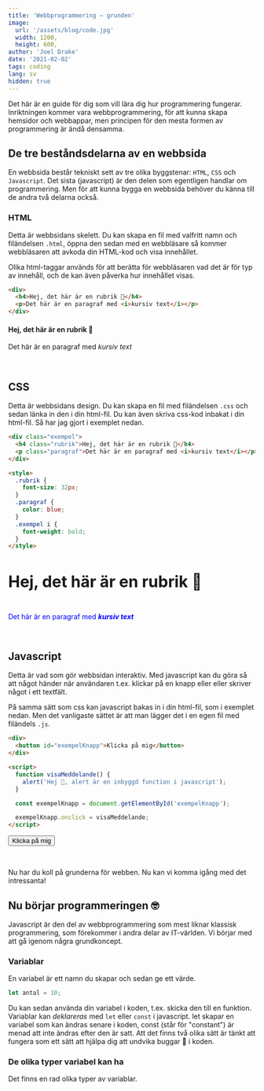 ```yaml
---
title: 'Webbprogrammering — grunden'
image:
  url: '/assets/blog/code.jpg'
  width: 1200,
  height: 600,
author: 'Joel Drake'
date: '2021-02-02'
tags: coding
lang: sv
hidden: true
---
```


Det här är en guide för dig som vill lära dig hur programmering fungerar. Inriktningen kommer vara webbprogrammering, för att kunna skapa hemsidor och webbappar, men principen för den mesta formen av programmering är ändå densamma.

## De tre beståndsdelarna av en webbsida

En webbsida består tekniskt sett av tre olika byggstenar: `HTML`, `CSS` och `Javascript`. Det sista (javascript) är den delen som egentligen handlar om programmering. Men för att kunna bygga en webbsida behöver du känna till de andra två delarna också.

### HTML

Detta är webbsidans skelett. Du kan skapa en fil med valfritt namn och filändelsen `.html`, öppna den sedan med en webbläsare så kommer webbläsaren att avkoda din HTML-kod och visa innehållet.

Olika html-taggar används för att berätta för webbläsaren vad det är för typ av innehåll, och de kan även påverka hur innehållet visas.

```html
<div>
  <h4>Hej, det här är en rubrik 👋</h4>
  <p>Det här är en paragraf med <i>kursiv text</i></p>
</div>
```

<div>
  <h4>Hej, det här är en rubrik 👋</h4>
  <p>Det här är en paragraf med <i>kursiv text</i></p>
</div>

<br />

## CSS

Detta är webbsidans design. Du kan skapa en fil med filändelsen `.css` och sedan länka in den i din html-fil. Du kan även skriva css-kod inbakat i din html-fil. Så har jag gjort i exemplet nedan.

```html
<div class="exempel">
  <h4 class="rubrik">Hej, det här är en rubrik 👋</h4>
  <p class="paragraf">Det här är en paragraf med <i>kursiv text</i></p>
</div>

<style>
  .rubrik {
    font-size: 32px;
  }
  .paragraf {
    color: blue;
  }
  .exempel i {
    font-weight: bold;
  }
</style>
```

<div class="exempel">
  <h4 class="rubrik">Hej, det här är en rubrik 👋</h4>
  <p class="paragraf">Det här är en paragraf med <i>kursiv text</i></p>
</div>

<style>
  .rubrik {
    font-size: 32px;
  }
  .paragraf {
    color: blue;
  }
  .exempel i {
    font-weight: bold;
  }
</style>

<br />

## Javascript

Detta är vad som gör webbsidan interaktiv. Med javascript kan du göra så att något händer när användaren t.ex. klickar på en knapp eller eller skriver något i ett textfält.

På samma sätt som css kan javascript bakas in i din html-fil, som i exemplet nedan. Men det vanligaste sättet är att man lägger det i en egen fil med filändels `.js`.

```html
<div>
  <button id="exempelKnapp">Klicka på mig</button>
</div>

<script>
  function visaMeddelande() {
    alert('Hej 👋, alert är en inbyggd function i javascript');
  }

  const exempelKnapp = document.getElementById('exempelKnapp');

  exempelKnapp.onclick = visaMeddelande;
</script>
```

<button onclick="alert('Hej 👋, alert är en inbyggd function i javascript')">Klicka på mig</button>

<br />

Nu har du koll på grunderna för webben. Nu kan vi komma igång med det intressanta!

## Nu börjar programmeringen 🤓

Javascript är den del av webbprogrammering som mest liknar klassisk programmering, som förekommer i andra delar av IT-världen. Vi börjar med att gå igenom några grundkoncept.

### Variablar

En variabel är ett namn du skapar och sedan ge ett värde.

```javascript
let antal = 10;
```

Du kan sedan använda din variabel i koden, t.ex. skicka den till en funktion. Variablar kan _deklareras_ med `let` eller `const` i javascript. let skapar en variabel som kan ändras senare i koden, const (står för "constant") är menad att inte ändras efter den är satt. Att det finns två olika sätt är tänkt att fungera som ett sätt att hjälpa dig att undvika buggar 🐛 i koden.

### De olika typer variabel kan ha

Det finns en rad olika typer av variablar.
